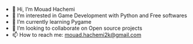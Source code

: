 - 👋 Hi, I’m Mouad Hachemi
- 👀 I’m interested in Game Development with Python and Free softwares
- 🌱 I’m currently learning Pygame
- 💞️ I’m looking to collaborate on Open source projects
- 📫 How to reach me: mouad.hachemi2k@gmail.com

<!---
mouad-hachemi/mouad-hachemi is a ✨ special ✨ repository because its `README.md` (this file) appears on your GitHub profile.
You can click the Preview link to take a look at your changes.
--->

